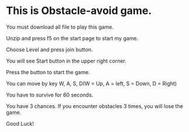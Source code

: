 # This is Obstacle-avoid game.

You must download all file to play this game.

Unzip and press f5 on the start page to start my game.

Choose Level and press join button.

You will see Start button in the upper right corner.

Press the button to start the game.

You can move by key W, A, S, D(W = Up, A = left, S = Down, D = Right)

You have to survive for 60 seconds.

You have 3 chances. If you encounter obstacles 3 times, you will lose the game.

Good Luck!